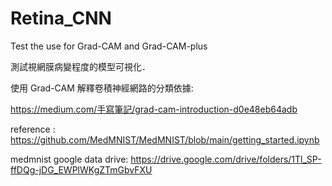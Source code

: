 # Retina_CNN
Test the use for Grad-CAM and Grad-CAM-plus

測試視網膜病變程度的模型可視化．

使用 Grad-CAM 解釋卷積神經網路的分類依據:

https://medium.com/手寫筆記/grad-cam-introduction-d0e48eb64adb

reference :
https://github.com/MedMNIST/MedMNIST/blob/main/getting_started.ipynb

medmnist google data drive:
https://drive.google.com/drive/folders/1Tl_SP-ffDQg-jDG_EWPlWKgZTmGbvFXU
